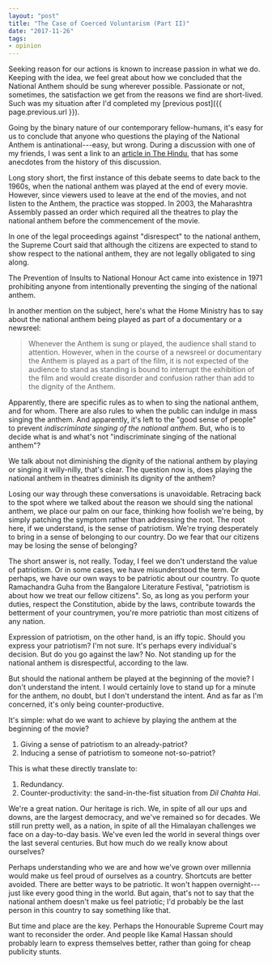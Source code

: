 ```yaml
---
layout: "post"
title: "The Case of Coerced Voluntarism (Part II)"
date: "2017-11-26"
tags:
- opinion
---
```


Seeking reason for our actions is known to increase passion in what we do. Keeping with the idea, we feel great about how we concluded that the National Anthem should be sung wherever possible. Passionate or not, sometimes, the satisfaction we get from the reasons we find are short-lived. Such was my situation after I'd completed my [previous post]({{ page.previous.url }}).

Going by the binary nature of our contemporary fellow-humans, it's easy for us to conclude that anyone who questions the playing of the National Anthem is antinational---easy, but wrong. During a discussion with one of my friends, I was sent a link to an [article in The Hindu](http://www.thehindu.com/news/national/Playing-of-the-national-anthem-and-laws/article16730624.ece), that has some anecdotes from the history of this discussion.

Long story short, the first instance of this debate seems to date back to the 1960s, when the national anthem was played at the end of every movie. However, since viewers used to leave at the end of the movies, and not listen to the Anthem, the practice was stopped. In 2003, the Maharashtra Assembly passed an order which required all the theatres to play the national anthem before the commencement of the movie.

In one of the legal proceedings against "disrespect" to the national anthem, the Supreme Court said that although the citizens are expected to stand to show respect to the national anthem, they are not legally obligated to sing along.

The Prevention of Insults to National Honour Act came into existence in 1971 prohibiting anyone from intentionally preventing the singing of the national anthem.

In another mention on the subject, here's what the Home Ministry has to say about the national anthem being played as part of a documentary or a newsreel:

> Whenever the Anthem is sung or played, the audience shall stand to attention. However, when in the course of a newsreel or documentary the Anthem is played as a part of the film, it is not expected of the audience to stand as standing is bound to interrupt the exhibition of the film and would create disorder and confusion rather than add to the dignity of the Anthem.

Apparently, there are specific rules as to when to sing the national anthem, and for whom. There are also rules to when the public can indulge in mass singing the anthem. And apparently, it's left to the "good sense of people" to prevent _indiscriminate singing of the national anthem_. But, who is to decide what is and what's not "indiscriminate singing of the national anthem"?

We talk about not diminishing the dignity of the national anthem by playing or singing it willy-nilly, that's clear. The question now is, does playing the national anthem in theatres diminish its dignity of the anthem?

Losing our way through these conversations is unavoidable. Retracing back to the spot where we talked about the reason we should sing the national anthem, we place our palm on our face, thinking how foolish we're being, by simply patching the symptom rather than addressing the root. The root here, if we understand, is the sense of patriotism. We're trying desperately to bring in a sense of belonging to our country. Do we fear that our citizens may be losing the sense of belonging?

The short answer is, not really. Today, I feel we don't understand the value of patriotism. Or in some cases, we have misunderstood the term. Or perhaps, we have our own ways to be patriotic about our country. To quote Ramachandra Guha from the Bangalore Literature Festival, "patriotism is about how we treat our fellow citizens". So, as long as you perform your duties, respect the Constitution, abide by the laws, contribute towards the betterment of your countrymen, you're more patriotic than most citizens of any nation.

Expression of patriotism, on the other hand, is an iffy topic. Should you express your patriotism? I'm not sure. It's perhaps every individual's decision. But do you go against the law? No. Not standing up for the national anthem is disrespectful, according to the law.

But should the national anthem be played at the beginning of the movie? I don't understand the intent. I would certainly love to stand up for a minute for the anthem, no doubt, but I don't understand the intent. And as far as I'm concerned, it's only being counter-productive.

It's simple: what do we want to achieve by playing the anthem at the beginning of the movie?

1. Giving a sense of patriotism to an already-patriot?
2. Inducing a sense of patriotism to someone not-so-patriot?

This is what these directly translate to:

1. Redundancy.
2. Counter-productivity: the sand-in-the-fist situation from _Dil Chahta Hai_.

We're a great nation. Our heritage is rich. We, in spite of all our ups and downs, are the largest democracy, and we've remained so for decades. We still run pretty well, as a nation, in spite of all the Himalayan challenges we face on a day-to-day basis. We've even led the world in several things over the last several centuries. But how much do we really know about ourselves?

Perhaps understanding who we are and how we've grown over millennia would make us feel proud of ourselves as a country. Shortcuts are better avoided. There are better ways to be patriotic. It won't happen overnight---just like every good thing in the world. But again, that's not to say that the national anthem doesn't make us feel patriotic; I'd probably be the last person in this country to say something like that.

But time and place are the key. Perhaps the Honourable Supreme Court may want to reconsider the order. And people like Kamal Hassan should probably learn to express themselves better, rather than going for cheap publicity stunts.
